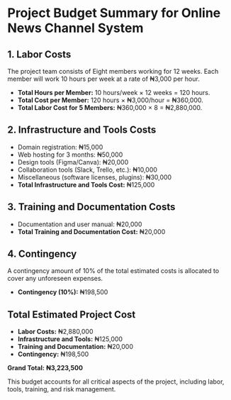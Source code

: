 
# **Project Budget Summary for Online News Channel System**

## **1. Labor Costs**  
The project team consists of Eight members working for 12 weeks. Each member will work 10 hours per week at a rate of ₦3,000 per hour.  
- **Total Hours per Member:** 10 hours/week × 12 weeks = 120 hours.  
- **Total Cost per Member:** 120 hours × ₦3,000/hour = ₦360,000.  
- **Total Labor Cost for 5 Members:** ₦360,000 × 8 = ₦2,880,000.  

## **2. Infrastructure and Tools Costs**  
- Domain registration: ₦15,000  
- Web hosting for 3 months: ₦50,000  
- Design tools (Figma/Canva): ₦20,000  
- Collaboration tools (Slack, Trello, etc.): ₦10,000  
- Miscellaneous (software licenses, plugins): ₦30,000  
- **Total Infrastructure and Tools Cost:** ₦125,000  

## **3. Training and Documentation Costs**  
- Documentation and user manual: ₦20,000  
- **Total Training and Documentation Cost:** ₦20,000  

## **4. Contingency**  
A contingency amount of 10% of the total estimated costs is allocated to cover any unforeseen expenses.  
- **Contingency (10%):** ₦198,500  

## **Total Estimated Project Cost**  
- **Labor Costs:** ₦2,880,000  
- **Infrastructure and Tools:** ₦125,000  
- **Training and Documentation:** ₦20,000  
- **Contingency:** ₦198,500  

**Grand Total:** **₦3,223,500**  

This budget accounts for all critical aspects of the project, including labor, tools, training, and risk management.
